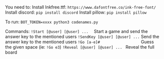 You need to:
Install Inkfree.ttf: `https://www.dafontfree.co/ink-free-font/`
Install discord: `pip install discord`
Install pillow: `pip install pillow`

To run:
`BOT_TOKEN=xxxx python3 codenames.py`

Commands:
`!Start [@user] [@user] ...  ` Start a game and send the answer key to the mentioned users
`!SendKey [@user] [@user] ...` Send the answer key to the mentioned users
`!Go [a-e]#                  ` Guess the given space (ie: `!Go e3`)
`!Reveal [@user] [@user] ... ` Reveal the full board
